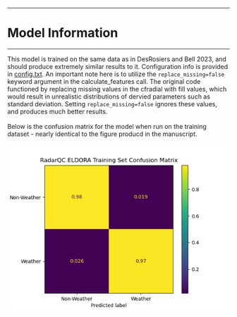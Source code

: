 ____
# Model Information
___
This model is trained on the same data as in DesRosiers and Bell 2023, and should produce extremely similar results to it. Configuration info is provided in [config.txt](config.txt). An important note here is to utilize the `replace_missing=false` keyword argument in the calculate_features call. The original code functioned by replacing missing values in the cfradial with fill values, which would result in unrealistic distributions of dervied parameters such as standard deviation. Setting `replace_missing=false` ignores these values, and produces much better results. 
<br><br>
Below is the confusion matrix for the model when run on the training dataset - nearly identical to the figure producd in
the manuscript.
<br>  
![confusion_matrix](training_ELDORA_confusion_matrix.png)
